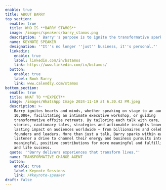 ```yaml
---
enable: true
title: ABOUT BARRY
top_section:
  enable: true
  title: WHO IS **BARRY STAMOS**
  image: /images/speakers/barry_stamos.png
  description: ' Barry''s purpose is to ignite the transformative spark in others, so our collective light shines as bright as a Supernova. ⭐️ Street creds: 25+ year track record: Startup Founder (3 Exits: IPO/Unicorn), Tier 1 VC (EIR), Corporate Innovation Leader (Public company), & Management Consultant (Big 4). Barry is the CEO & Founder of Supernova (150+ exited founder community), former Chief Heart Officer & Co-founder of 1heart.com (Human accelerator), EIR at 500 Global (#1 VC in exits), Head of Investor Relations at Arora Project (Raised $125MM+; Exit to Republic.com), Global Head of Strategy & Innovation at Acxiom (Built $318MM business and exited for $2.3B), and Founder of INBOX/Responsys (IPO and Exit to Oracle for $1.6B). Barry has been hired as a speaker or consultant to 100+ Fortune 500 companies. Visionary. Heart-led Leader. Speaker. Mentor. Community Builder. Father. Brother. Son. Friend. Global citizen. '
  name: KEYNOTE SPEAKER
  designation: '"It''s no longer ''just'' business, it''s personal."'
  linkedin:
    enable: true
    label: linkedin.com/in/bstamos
    link: https://www.linkedin.com/in/bstamos/
  button:
    enable: true
    label: Book Barry
    link: www.calendly.com/stamos
bottom_section:
  enable: true
  title: WHAT TO **EXPECT**
  image: /images/WhatsApp Image 2024-11-19 at 6.30.42 PM.jpeg
  description: >-
    Barry ignites hearts and minds, whether speaking on stage to an audience of
    10,000+, facilitating an intimate executive workshop, or guiding
    transformative offsite retreats. By tailoring each talk with care, his
    stories, cautionary tales, strategies and actionable insights leave a
    lasting impact on audiences worldwide — from billionaires and celebrities to
    founders and leaders. More than just a talk, Barry sparks within each
    listener a drive to channel their energy and business pursuits into
    meaningful, positive contributions for more meaningful and fulfilling work
    and life success. 
  quote: '"Barry delivers experiences that transform lives."'
  name: TRANSFORMATIVE CHANGE AGENT
  button:
    enable: true
    label: Keynote Sessions
    link: /#keynote-speaker
draft: false
---
```

